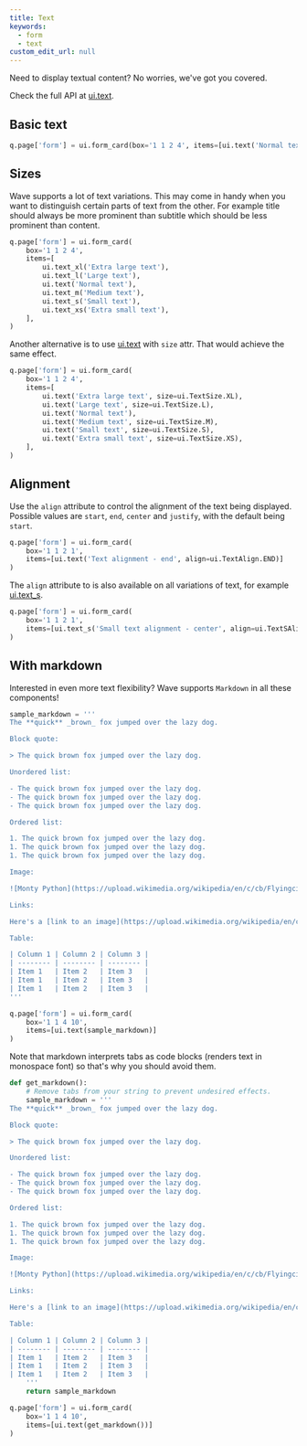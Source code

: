 ```yaml
---
title: Text
keywords:
  - form
  - text
custom_edit_url: null
---
```


Need to display textual content? No worries, we've got you covered.

Check the full API at [ui.text](/docs/api/ui#text).

## Basic text

```py
q.page['form'] = ui.form_card(box='1 1 2 4', items=[ui.text('Normal text')])
```

## Sizes

Wave supports a lot of text variations. This may come in handy when you want to distinguish certain parts of text from the other. For example title
should always be more prominent than subtitle which should be less prominent than content.

```py
q.page['form'] = ui.form_card(
    box='1 1 2 4',
    items=[
        ui.text_xl('Extra large text'),
        ui.text_l('Large text'),
        ui.text('Normal text'),
        ui.text_m('Medium text'),
        ui.text_s('Small text'),
        ui.text_xs('Extra small text'),
    ],
)
```

Another alternative is to use [ui.text](/docs/api/ui#text) with `size` attr. That would achieve the same effect.

```py
q.page['form'] = ui.form_card(
    box='1 1 2 4',
    items=[
        ui.text('Extra large text', size=ui.TextSize.XL),
        ui.text('Large text', size=ui.TextSize.L),
        ui.text('Normal text'),
        ui.text('Medium text', size=ui.TextSize.M),
        ui.text('Small text', size=ui.TextSize.S),
        ui.text('Extra small text', size=ui.TextSize.XS),
    ],
)
```

## Alignment

Use the `align` attribute to control the alignment of the text being displayed. Possible values are `start`, `end`, `center` and `justify`, with the default being `start`.

```py
q.page['form'] = ui.form_card(
    box='1 1 2 1',
    items=[ui.text('Text alignment - end', align=ui.TextAlign.END)]
)
```

The `align` attribute to is also available on all variations of text, for example [ui.text_s](/docs/api/ui#text_s).

```py
q.page['form'] = ui.form_card(
    box='1 1 2 1',
    items=[ui.text_s('Small text alignment - center', align=ui.TextSAlign.CENTER)]
)
```

## With markdown

Interested in even more text flexibility? Wave supports `Markdown` in all these components!

```py
sample_markdown = '''
The **quick** _brown_ fox jumped over the lazy dog.

Block quote:

> The quick brown fox jumped over the lazy dog.

Unordered list:

- The quick brown fox jumped over the lazy dog.
- The quick brown fox jumped over the lazy dog.
- The quick brown fox jumped over the lazy dog.

Ordered list:

1. The quick brown fox jumped over the lazy dog.
1. The quick brown fox jumped over the lazy dog.
1. The quick brown fox jumped over the lazy dog.

Image:

![Monty Python](https://upload.wikimedia.org/wikipedia/en/c/cb/Flyingcircus_2.jpg)

Links:

Here's a [link to an image](https://upload.wikimedia.org/wikipedia/en/c/cb/Flyingcircus_2.jpg).

Table:

| Column 1 | Column 2 | Column 3 |
| -------- | -------- | -------- |
| Item 1   | Item 2   | Item 3   |
| Item 1   | Item 2   | Item 3   |
| Item 1   | Item 2   | Item 3   |
'''

q.page['form'] = ui.form_card(
    box='1 1 4 10',
    items=[ui.text(sample_markdown)]
)
```

Note that markdown interprets tabs as code blocks (renders text in monospace font) so that's why you should avoid them.

```py
def get_markdown():
    # Remove tabs from your string to prevent undesired effects.
    sample_markdown = '''
The **quick** _brown_ fox jumped over the lazy dog.

Block quote:

> The quick brown fox jumped over the lazy dog.

Unordered list:

- The quick brown fox jumped over the lazy dog.
- The quick brown fox jumped over the lazy dog.
- The quick brown fox jumped over the lazy dog.

Ordered list:

1. The quick brown fox jumped over the lazy dog.
1. The quick brown fox jumped over the lazy dog.
1. The quick brown fox jumped over the lazy dog.

Image:

![Monty Python](https://upload.wikimedia.org/wikipedia/en/c/cb/Flyingcircus_2.jpg)

Links:

Here's a [link to an image](https://upload.wikimedia.org/wikipedia/en/c/cb/Flyingcircus_2.jpg).

Table:

| Column 1 | Column 2 | Column 3 |
| -------- | -------- | -------- |
| Item 1   | Item 2   | Item 3   |
| Item 1   | Item 2   | Item 3   |
| Item 1   | Item 2   | Item 3   |
    '''
    return sample_markdown

q.page['form'] = ui.form_card(
    box='1 1 4 10',
    items=[ui.text(get_markdown())]
)
```
